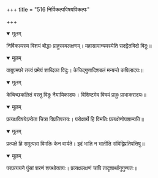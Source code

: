 +++
title = "516 निर्विकल्पविषयविकल्पः"

+++


<details open><summary>मूलम्</summary>

निर्विकल्पस्य विशयं बौद्धाः प्राहुस्स्वलक्षणम्। महासामान्यमस्येति सदद्वैतविदो विदुः॥
</details>



<details open><summary>मूलम्</summary>

वाग्रूपमपरे तत्त्वं प्रमेयं शाब्दिका विदुः। केचिद्गुणादिशबलं मन्यन्ते कपिलादयः॥
</details>



<details open><summary>मूलम्</summary>

केचिच्छकलितं वस्तु विदुः नैयायिकादयः। विशिष्टमेव विषयं प्राहुः प्राभाकरादयः॥
</details>



<details open><summary>मूलम्</summary>

प्रत्यक्षविषयेऽप्येता चित्रा विप्रतिपत्तयः। परोक्षार्थे हि विमतिः प्रत्यक्षेणोपशाम्यति॥
</details>



<details open><summary>मूलम्</summary>

प्रत्यक्षे हि समुत्पन्ना विमतिः केन वार्यते। इदं भाति न भातीति संविद्विप्रतिपत्तिषु॥
</details>



<details open><summary>मूलम्</summary>

परप्रत्ययने पुंसां शरणं शपथोक्तयः। प्रत्यक्षलक्षणं चापि तादृशार्थानुगुण्यतः॥
</details>


